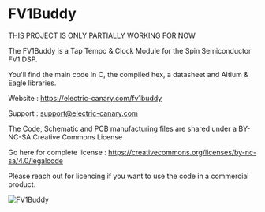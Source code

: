 # FV1Buddy

THIS PROJECT IS ONLY PARTIALLY WORKING FOR NOW

The FV1Buddy is a Tap Tempo & Clock Module for the Spin Semiconductor FV1 DSP.

You'll find the main code in C, the compiled hex, a datasheet and Altium & Eagle libraries.

Website : https://electric-canary.com/fv1buddy

Support : support@electric-canary.com

The Code, Schematic and PCB manufacturing files are shared under a BY-NC-SA Creative Commons License

Go here for complete license : https://creativecommons.org/licenses/by-nc-sa/4.0/legalcode

Please reach out for licencing if you want to use the code in a commercial product. 

![FV1Buddy](https://user-images.githubusercontent.com/52302192/174690866-9a4bdfd2-3059-441e-ae80-7b87e5e0293e.png)
